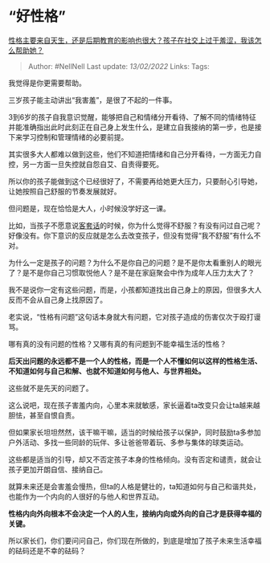 # “好性格”
[性格主要来自天生，还是后期教育的影响也很大？孩子在社交上过于羞涩，我该怎么帮助她？](https://www.zhihu.com/question/514292324/answer/2344890317)

> Author: #NellNell
Last update: *13/02/2022*
Links:
Tags:

我觉得是你更需要帮助。

三岁孩子能主动讲出“我害羞”，是很了不起的一件事。

3到6岁的孩子自我意识觉醒，能够把自己和情绪分开看待、了解不同的情绪特征并能准确指出此时此刻正在自己身上发生什么，是建立自我接纳的第一步，也是接下来学习控制和管理情绪的必要前提。

其实很多大人都难以做到这些，他们不知道把情绪和自己分开看待，一方面无力自控，另一方面一旦失控就自怨自艾、自责得要死。

所以你的孩子能做到这个已经很好了，不需要再给她更大压力，只要耐心引导她，让她按照自己舒服的节奏发展就好。

但问题是，现在恰恰是大人，小时候没学好这一课。

比如，当孩子不愿意说[客套话](https://www.zhihu.com/search?q=%E5%AE%A2%E5%A5%97%E8%AF%9D&search_source=Entity&hybrid_search_source=Entity&hybrid_search_extra=%7B%22sourceType%22%3A%22answer%22%2C%22sourceId%22%3A2344890317%7D)的时候，你为什么觉得不舒服？有没有问过自己呢？好像没有。你下意识的反应就是怎么去改变孩子，但没有觉得“我不舒服”有什么不对。

为什么一定是孩子的问题？为什么不是你自己的问题？是不是你太看重别人的眼光了？是不是你自己习惯取悦他人？是不是在家庭聚会中作为成年人压力太大了？

我不是说你一定有这些问题，而是，小孩都知道找出自己身上的原因，但很多大人反而不会从自己身上找原因了。

老实说，“性格有问题”这句话本身就大有问题，它对孩子造成的伤害仅次于殴打谩骂。

哪有真的没有问题的性格？又哪有真的有问题到不能幸福生活的性格？

**后天出问题的永远都不是一个人的性格，而是一个人不懂如何以这样的性格生活、不知道如何与自己和解、也就不知道如何与他人、与世界相处。**

这些就不是先天的问题了。

这么说吧，现在孩子害羞内向，心里本来就敏感，家长逼着ta改变只会让ta越来越胆怯，甚至自恨自责。

但如果家长坦坦然然，该干嘛干嘛，适当的时候给孩子以保护，同时鼓励ta多参加户外活动、多找一些同龄的玩伴、多让爸爸带着玩、多参与集体的球类运动。

这些都是适当的引导，却又不否定孩子本身的性格倾向。没有否定和谴责，就会让孩子更加开朗自信、接纳自己。

就算未来还是会害羞会慢热，但ta的人格是健壮的，ta知道如何与自己和谐共处，也能作为一个内向的人很好的与他人和世界互动。

**性格内向外向根本不会决定一个人的人生，接纳内向或外向的自己才是获得幸福的关键。**

所以家长们，你们要问问自己，你们现在所做的，到底是增加了孩子未来生活幸福的砝码还是不幸的砝码？
